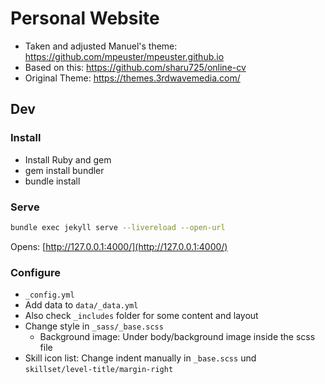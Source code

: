 # Personal Website

* Taken and adjusted Manuel's theme: https://github.com/mpeuster/mpeuster.github.io
* Based on this: https://github.com/sharu725/online-cv
* Original Theme: https://themes.3rdwavemedia.com/

## Dev

### Install

- Install Ruby and gem
- gem install bundler
- bundle install

### Serve

```sh
bundle exec jekyll serve --livereload --open-url
```

Opens: [http://127.0.0.1:4000/](http://127.0.0.1:4000/)


### Configure

* `_config.yml`
* Add data to `data/_data.yml`
* Also check `_includes` folder for some content and layout
* Change style in `_sass/_base.scss`
  * Background image: Under body/background image inside the scss file
* Skill icon list: Change indent manually in `_base.scss` und `skillset/level-title/margin-right`